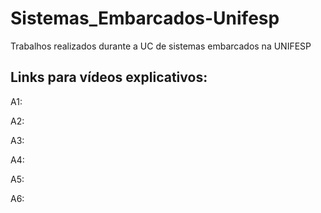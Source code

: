 # Sistemas_Embarcados-Unifesp

Trabalhos realizados durante a UC de sistemas embarcados na UNIFESP

## Links para vídeos explicativos:

A1:

A2:

A3:

A4:

A5:

A6:
